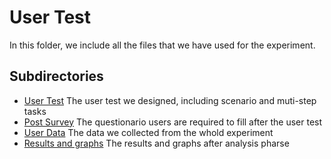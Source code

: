# User Test

In this folder, we include all the files that we have used for the experiment.

## Subdirectories

* [User Test](https://github.com/arnabsaha1011/mypackse/blob/master/Apr%201/Experiment/User%20test%20.pdf) The user test we designed, including scenario and muti-step tasks
* [Post Survey](https://github.com/arnabsaha1011/mypackse/blob/master/Apr%201/Experiment/Post%20Survey) The questionario users are required to fill after the user test
* [User Data](https://github.com/arnabsaha1011/mypackse/blob/master/Apr%201/Experiment/user%20data.csv) The data we collected from the whold experiment
* [Results and graphs](https://github.com/arnabsaha1011/mypackse/tree/master/Apr%201/Experiment/Results%20and%20graphs) The results and graphs after analysis pharse